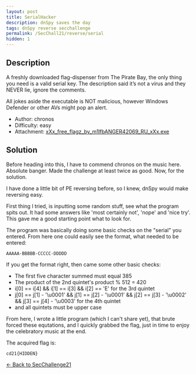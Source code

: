 ```yaml
---
layout: post
title: SerialHacker
description: dnSpy saves the day
tags: dnSpy reverse secchallenge
permalink: /SecChall21/reverse/serial
hidden: 1
---
```


## Description

A freshly downloaded flag-dispenser from The Pirate Bay, the only thing you need is a valid serial key. The description said it’s not a virus and they NEVER lie, ignore the comments.

All jokes aside the executable is NOT malicious, however Windows Defender or other AVs might pop an alert.

- Author: chronos
- Difficulty: easy
- Attachment: [xXx_free_flagz_by_m1lfbANGER42069_RU_xXx.exe](/media/SecChall21/Reverse/SerialHacker/xXx_free_flagz_by_m1lfbANGER42069_RU_xXx.exe)

## Solution

Before heading into this, I have to commend chronos on the music here. Absolute banger. Made the challenge at least twice as good. Now, for the solution.

I have done a little bit of PE reversing before, so I knew, dnSpy would make reversing easy. 

First thing I tried, is inputting some random stuff, see what the program spits out. It had some answers like 'most certainly not', 'nope' and 'nice try'. This gave me a good starting point what to look for.

The program was basically doing some basic checks on the "serial" you entered. From here one could easily see the format, what needed to be entered:

```
AAAAA-BBBBB-CCCCC-DDDDD
```

If you get the format right, then came some other basic checks:

- The first five character summed must equal 385
- The product of the 2nd quintet's product % 512 = 420
- i[0] == i[4] && i[1] == i[3] && i[2] == 'E' for the 3rd quintet
- j[0] == j[1] - '\u0001' && j[1] == j[2] - '\u0001' && j[2] == j[3] - '\u0002' && j[3] == j[4] - '\u0003' for the 4th quintet
- and all quintets must be upper case

From here, I wrote a little program (which I can't share yet), that brute forced these equtations, and I quickly grabbed the flag, just in time to enjoy the celebratory music at the end.

The acquired flag is:
```
cd21{HIDDEN}
```

[&#8592; Back to SecChallenge21](/SecChall21)